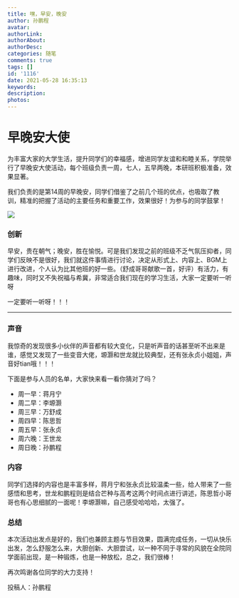 ```yaml
---
title: 嘿，早安，晚安
author: 孙鹏程
avatar: 
authorLink: 
authorAbout: 
authorDesc: 
categories: 随笔
comments: true
tags: []
id: '1116'
date: 2021-05-28 16:35:13
keywords:
description:
photos:
---
```


# 早晚安大使

为丰富大家的大学生活，提升同学们的幸福感，增进同学友谊和和睦关系，学院举行了早晚安大使活动，每个班级负责一周，七人，五早两晚，本研班积极准备，效果显著。

我们负责的是第14周的早晚安，同学们借鉴了之前几个班的优点，也吸取了教训，精准的把握了活动的主要任务和重要工作，效果很好！为参与的同学鼓掌！

![](https://cdn.jsdelivr.net/gh/aiupc/drawingbed/img/QQ截图20210528162935-300x166.png)

### 创新

早安，贵在朝气；晚安，胜在愉悦。可是我们发现之前的班级不乏气氛压抑者，同学们反映不是很好，我们就这件事情进行讨论，决定从形式上、内容上、BGM上进行改进，个人认为比其他班的好一些。（舒成哥哥献歌一首，好评）有活力，有趣味，同时又不失祝福与希冀，非常适合我们现在的学习生活，大家一定要听一听呀

一定要听一听呀！！！

* * *

### 声音

我惊奇的发现很多小伙伴的声音都有较大变化，只是听声音的话甚至听不出来是谁，感觉又发现了一些变音大佬，塬灏和世龙就比较典型，还有张永贞小姐姐，声音好tian哦！！！

下面是参与人员的名单，大家快来看一看你猜对了吗？

*   周一早：蒋月宁
*   周二早：李塬灏
*   周三早：万舒成
*   周四早：陈思哲
*   周五早：张永贞
*   周六晚：王世龙
*   周日晚：孙鹏程

### 内容

同学们选择的内容也是丰富多样，蒋月宁和张永贞比较温柔一些，给人带来了一些感悟和思考，世龙和鹏程则是结合芒种与高考这两个时间点进行讲述，陈思哲小哥哥也有心思细腻的一面呢！李塬灏嘛，自己感受哈哈哈，太强了。

### 总结

本次活动出发点是好的，我们也兼顾主题与节目效果，圆满完成任务，一切从快乐出发，怎么舒服怎么来，大胆创新、大胆尝试，以一种不同于寻常的风貌在全院同学面前出现，是一种锻炼，也是一种放松，总之，我们很棒！

再次鸣谢各位同学的大力支持！

投稿人：孙鹏程